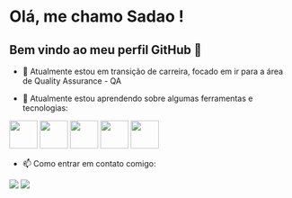 # Olá, me chamo Sadao ! 
## Bem vindo ao meu perfil GitHub 👋

- 🔭 Atualmente estou em transição de carreira, focado em ir para a área de Quality Assurance - QA



- 🌱 Atualmente estou aprendendo sobre algumas ferramentas e tecnologias:

<img loading="lazy" src="https://cdn.jsdelivr.net/gh/devicons/devicon/icons/git/git-original.svg" width="50" height="50"/>  <img loading="lazy" src="https://cdn.jsdelivr.net/gh/devicons/devicon@latest/icons/github/github-original.svg" width="50" height="50"/>  <img loading="lazy" src="https://cdn.jsdelivr.net/gh/devicons/devicon@latest/icons/cypressio/cypressio-original.svg" width="50" height="50"/>  <img loading="lazy" src="https://cdn.jsdelivr.net/gh/devicons/devicon@latest/icons/visualstudio/visualstudio-original.svg" width="50" height="50"/>   <img loading="lazy" src="https://cdn.jsdelivr.net/gh/devicons/devicon@latest/icons/javascript/javascript-original.svg" width="50" height="50"/>



- 📫 Como entrar em contato comigo:
<div>
<a href = "sadaott@gmail.com"><img loading="lazy" src="https://img.shields.io/badge/Gmail-D14836?style=for-the-badge&logo=gmail&logoColor=white" target="_blank"></a>
<a href="https://www.linkedin.com/in/sadaott" target="_blank"><img loading="lazy" src="https://img.shields.io/badge/-LinkedIn-%230077B5?style=for-the-badge&logo=linkedin&logoColor=white" target="_blank"></a>   
</div>
